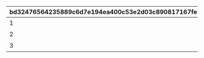 |bd32476564235889c6d7e194ea400c53e2d03c890817167fe1d585315c6a41df|009eb4ec3e759b0f2c0c593d65e122b954259bf571791dad745d340157aead40|f00b75fa245590d4c773286b8fce66493aee7c4740a9a1db8f6c5bb2c4a4a9dd|cf2a116ca287cde8a53847e3edd069f9dcd62e3b3ff8e0b50d9ab53d64fc6bec|25b1aa7b22b989fcaba94d1e64016acd1f9cbe7a684a1575cbcf08817fd22b76|
| --- | --- | --- | --- | --- |
|1|1|1|石橋|-400|
|2|2|0|砂漠|-400|
|3|3|1|平原|-400|